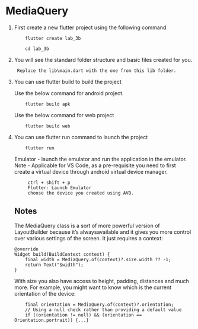 # MediaQuery 


1. First create a new flutter project using the following command 

    ```
        flutter create lab_3b 

        cd lab_3b
    ```

2. You will see the standard folder structure and basic files created for you.

        Replace the lib\main.dart with the one from this lib folder.

3. You can use flutter build to build the project 

    Use the below command for android project.
    ```
        flutter build apk 

    ```
    Use the below command for web project
    ```
        flutter build web
    ```

4. You can use flutter run command to launch the project 

    ```
        flutter run
    ```

   Emulator - launch the emulator and run the application in the emulator.
   Note - Applicable for VS Code, as a pre-requisite you need to 
   first create a virtual device through android virtual device manager.
   ``` 
        ctrl + shift + p
        Flutter: Launch Emulator 
        choose the device you created using AVD.
   ```

   ## Notes 

   The MediaQuery class is a sort of more powerful version of LayoutBuilder because it’s alwaysavailable and it gives you more control over various settings of the screen. It just requires a context:

    ```
    @override
    Widget build(BuildContext context) {
        final width = MediaQuery.of(context)?.size.width ?? -1;
        return Text("$width");
    }
    ```

    With size you also have access to height, padding, distances and much more. 
    For example, you might want to know which is the current orientation of the device:

    ```
        final orientation = MediaQuery.of(context)?.orientation;
        // Using a null check rather than providing a default value
        if ((orientation != null) && (orientation == Orientation.portrait)) {...}
    ```